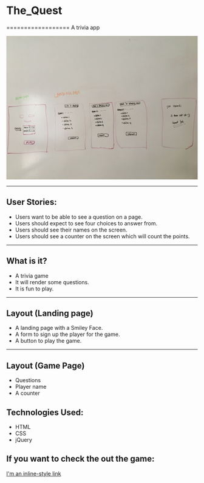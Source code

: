 # The_Quest
==================
A trivia app
<!-- ![alt text](http://url/to/wireframe.jpg) -->
![wireframe](wireframe.jpg)
***
## User Stories:
* Users want to be able to see a question on a page.
* Users should expect to see four choices to answer from.
* Users should see their names on the screen.
* Users should see a counter on the screen which will count the points.

***
## What is it?
* A trivia game
* It will render some questions.
* It is fun to play.

***
## Layout (Landing page)
* A landing page with a Smiley Face.
* A form to sign up the player for the game. 
* A button to play the game.

***
## Layout (Game Page)
* Questions
* Player name
* A counter

## Technologies Used:
* HTML
* CSS
* jQuery

## If you want to check the out the game:

[I'm an inline-style link](https://www.bitballoon.com/sites/the-quest)



